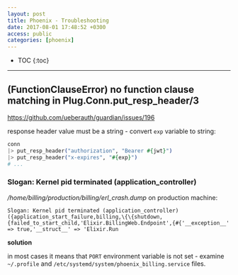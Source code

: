 ```yaml
---
layout: post
title: Phoenix - Troubleshooting
date: 2017-08-01 17:48:52 +0300
access: public
categories: [phoenix]
---
```


<!-- more -->

* TOC
{:toc}
<hr>


## (FunctionClauseError) no function clause matching in Plug.Conn.put_resp_header/3

<https://github.com/ueberauth/guardian/issues/196>

response header value must be a string - convert `exp` variable to string:

```elixir
conn
|> put_resp_header("authorization", "Bearer #{jwt}")
|> put_resp_header("x-expires", "#{exp}")
# ...
```

### Slogan: Kernel pid terminated (application_controller)

_/home/billing/production/billing/erl_crash.dump_ on production machine:

```
Slogan: Kernel pid terminated (application_controller) ({application_start_failure,billing,\{\{shutdown,{failed_to_start_child,'Elixir.BillingWeb.Endpoint',{#{'__exception__' => true,'__struct__' => 'Elixir.Run
```

**solution**

in most cases it means that `PORT` environment variable is not set - examine
`~/.profile` and `/etc/systemd/system/phoenix_billing.service` files.
